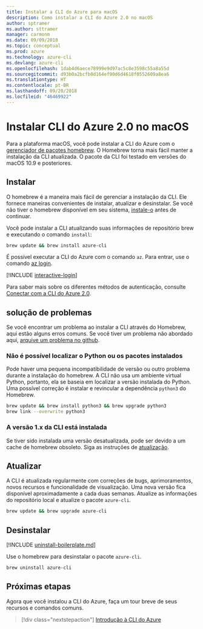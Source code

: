 ```yaml
---
title: Instalar a CLI do Azure para macOS
description: Como instalar a CLI do Azure 2.0 no macOS
author: sptramer
ms.author: sttramer
manager: carmonm
ms.date: 09/09/2018
ms.topic: conceptual
ms.prod: azure
ms.technology: azure-cli
ms.devlang: azure-cli
ms.openlocfilehash: 1dab4d6aece78999e9d97ac5c8e3598c55a8a55d
ms.sourcegitcommit: d93b0a2bcfb0d164ef90d6d4618f0552609a8ea6
ms.translationtype: HT
ms.contentlocale: pt-BR
ms.lasthandoff: 09/20/2018
ms.locfileid: "46469922"
---
```

# <a name="install-azure-cli-20-on-macos"></a>Instalar CLI do Azure 2.0 no macOS

Para a plataforma macOS, você pode instalar a CLI do Azure com o [gerenciador de pacotes homebrew](https://brew.sh). O Homebrew torna mais fácil manter a instalação da CLI atualizada. O pacote da CLI foi testado em versões do macOS 10.9 e posteriores.

## <a name="install"></a>Instalar

O homebrew é a maneira mais fácil de gerenciar a instalação da CLI. Ele fornece maneiras convenientes de instalar, atualizar e desinstalar.
Se você não tiver o homebrew disponível em seu sistema, [instale-o](https://docs.brew.sh/Installation.html) antes de continuar.

Você pode instalar a CLI atualizando suas informações de repositório brew e executando o comando `install`:

```bash
brew update && brew install azure-cli
```

É possível executar a CLI do Azure com o comando `az`. Para entrar, use o comando [az login](/cli/azure/reference-index#az-login).

[!INCLUDE [interactive-login](includes/interactive-login.md)]

Para saber mais sobre os diferentes métodos de autenticação, consulte [Conectar com a CLI do Azure 2.0](authenticate-azure-cli.md).

## <a name="troubleshooting"></a>solução de problemas

Se você encontrar um problema ao instalar a CLI através do Homebrew, aqui estão alguns erros comuns. Se você tiver um problema não abordado aqui, [arquive um problema no github](https://github.com/Azure/azure-cli/issues).

### <a name="unable-to-find-python-or-installed-packages"></a>Não é possível localizar o Python ou os pacotes instalados

Pode haver uma pequena incompatibilidade de versão ou outro problema durante a instalação do homebrew. A CLI não usa um ambiente virtual Python, portanto, ela se baseia em localizar a versão instalada do Python. Uma possível correção é instalar e revincular a dependência `python3` do Homebrew.

```bash
brew update && brew install python3 && brew upgrade python3
brew link --overwrite python3
```

### <a name="cli-version-1x-is-installed"></a>A versão 1.x da CLI está instalada

Se tiver sido instalada uma versão desatualizada, pode ser devido a um cache de homebrew obsoleto. Siga as instruções de [atualização](#Update).

## <a name="update"></a>Atualizar

A CLI é atualizada regularmente com correções de bugs, aprimoramentos, novos recursos e funcionalidade de visualização. Uma nova versão fica disponível aproximadamente a cada duas semanas. Atualize as informações do repositório local e atualize o pacote `azure-cli`.

```bash
brew update && brew upgrade azure-cli
```

## <a name="uninstall"></a>Desinstalar

[!INCLUDE [uninstall-boilerplate.md](includes/uninstall-boilerplate.md)]

Use o homebrew para desinstalar o pacote `azure-cli`.

```bash
brew uninstall azure-cli
```

## <a name="next-steps"></a>Próximas etapas

Agora que você instalou a CLI do Azure, faça um tour breve de seus recursos e comandos comuns.

> [!div class="nextstepaction"]
> [Introdução à CLI do Azure](get-started-with-azure-cli.md)
